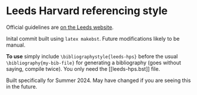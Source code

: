 # Leeds Harvard referencing style

Official guidelines are [on the Leeds website](https://library.leeds.ac.uk/referencing-examples//9/leeds-harvard).

Inital commit built using `latex makebst`. Future modifications likely to be manual.

**To use** simply include `\bibliographystyle{leeds-hps}` before the usual `\bibliography{my-bib-file}` for generating a bibliography (goes without saying, compile twice). You only need the [[leeds-hps.bst]] file.

Built specifically for Summer 2024. May have changed if you are seeing this in the future.
